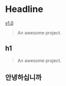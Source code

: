 # Headline

[v1.0](updates/v1.0.md)

> An awesome project.

## h1

> An awesome project.
> 

## 안녕하십니까

